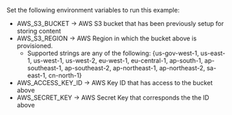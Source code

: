 Set the following environment variables to run this example:
 - AWS_S3_BUCKET -> AWS S3 bucket that has been previously setup for storing content
 - AWS_S3_REGION -> AWS Region in which the bucket above is provisioned.
   - Supported strings are any of the following: {us-gov-west-1, us-east-1, us-west-1, us-west-2, eu-west-1, eu-central-1, ap-south-1, ap-southeast-1, ap-southeast-2, ap-northeast-1, ap-northeast-2, sa-east-1, cn-north-1}
 - AWS_ACCESS_KEY_ID -> AWS Key ID that has access to the bucket above
 - AWS_SECRET_KEY -> AWS Secret Key that corresponds the the ID above
